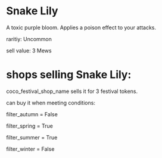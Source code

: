 # Snake Lily

A toxic purple bloom. Applies a poison effect to your attacks.

raritiy: Uncommon

sell value: 3 Mews

# shops selling Snake Lily:

coco_festival_shop_name sells it for 3 festival tokens.

can buy it when meeting conditions: 

filter_autumn = False

filter_spring = True

filter_summer = True

filter_winter = False
